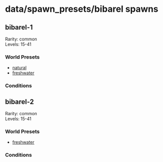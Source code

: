 # data/spawn_presets/bibarel spawns  
  
## bibarel-1  
Rarity: common  
Levels: 15-41  
  
### World Presets  
* [natural](/data/world_presets/natural.md)  
* [freshwater](/data/world_presets/freshwater.md)  
  
### Conditions  
  
## bibarel-2  
Rarity: common  
Levels: 15-41  
  
### World Presets  
* [freshwater](/data/world_presets/freshwater.md)  
  
### Conditions  
